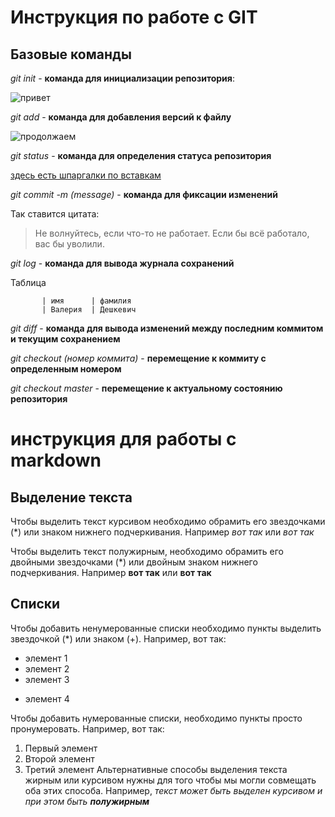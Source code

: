 # Инструкция по работе с GIT

## Базовые команды

*git init* - **команда для инициализации репозитория**:

![привет](gitinit.png)

*git add* - **команда для добавления версий к файлу**

![продолжаем](gitadd.png)

*git status* - **команда для определения статуса репозитория**

[здесь есть шпаргалки по вставкам](http://ilfire.ru/kompyutery/shpargalka-po-sintaksisu-markdown-markdaun-so-vsemi-samymi-populyarnymi-tegami/?upm_export=print)

*git commit -m (message)* - **команда для фиксации изменений**

Так ставится цитата:

>Не волнуйтесь, если что-то не работает. Если бы всё работало, вас бы уволили.

*git log* - **команда для вывода журнала сохранений**

Таблица

           | имя      | фамилия
           | Валерия  | Дешкевич

*git diff* - **команда для вывода изменений между последним коммитом и текущим сохранением**

*git checkout (номер коммита)* - **перемещение к коммиту с определенным номером**

*git checkout master* - **перемещение к актуальному состоянию репозитория**

# инструкция для работы с markdown

## Выделение текста

Чтобы выделить текст курсивом необходимо обрамить его звездочками (*) или знаком нижнего подчеркивания. Например *вот так* или _вот так_

Чтобы выделить текст полужирным, необходимо обрамить его двойными звездочками (*) или двойным знаком нижнего подчеркивания. Например **вот так** или __вот так__


## Списки

Чтобы добавить ненумерованные списки необходимо пункты выделить звездочкой (*) или знаком (+). Например, вот так:
* элемент 1
* элемент 2
* элемент 3
+ элемент 4

Чтобы добавить нумерованные списки, необходимо пункты просто пронумеровать. Например, вот так: 
1. Первый элемент
2. Второй элемент
3. Третий элемент
Альтернативные способы выделения текста жирным или курсивом нужны для того чтобы мы могли совмещать оба этих способа. Например, _текст может быть выделен курсивом и при этом быть **полужирным**_
